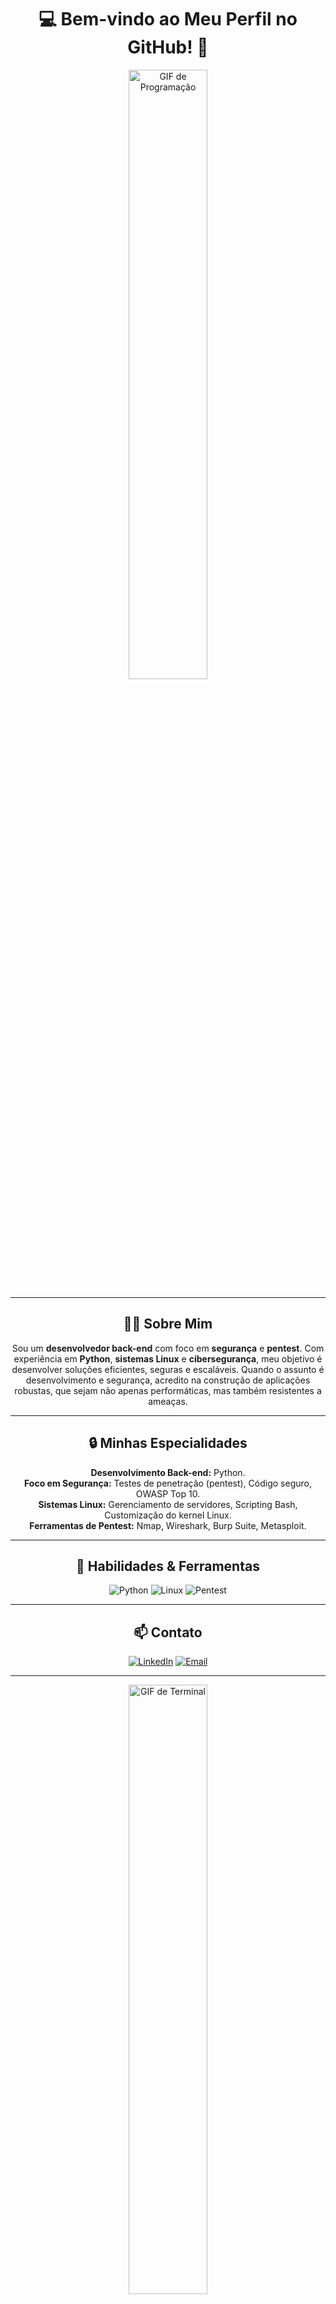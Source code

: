 <div align="center">

# 💻 Bem-vindo ao Meu Perfil no GitHub! 🎉

<img src="https://media.giphy.com/media/ZVik7pBtu9dNS/giphy.gif" width="50%" alt="GIF de Programação">

---

## 👨‍💻 Sobre Mim

Sou um **desenvolvedor back-end** com foco em **segurança** e **pentest**. Com experiência em **Python**, **sistemas Linux** e **cibersegurança**, meu objetivo é desenvolver soluções eficientes, seguras e escaláveis. Quando o assunto é desenvolvimento e segurança, acredito na construção de aplicações robustas, que sejam não apenas performáticas, mas também resistentes a ameaças.

---

## 🔒 Minhas Especialidades

 **Desenvolvimento Back-end:** Python. <br>
 **Foco em Segurança:** Testes de penetração (pentest), Código seguro, OWASP Top 10. <br>
 **Sistemas Linux:** Gerenciamento de servidores, Scripting Bash, Customização do kernel Linux. <br>
 **Ferramentas de Pentest:** Nmap, Wireshark, Burp Suite, Metasploit.

---

## 🔧 Habilidades & Ferramentas

![Python](https://img.shields.io/badge/-Python-3776AB?style=for-the-badge&logo=python&logoColor=white)
![Linux](https://img.shields.io/badge/-Linux-FCC624?style=for-the-badge&logo=linux&logoColor=black)
![Pentest](https://img.shields.io/badge/-Pentest-FFA500?style=for-the-badge&logo=security&logoColor=black)

---

## 📫 Contato

<a href="https://www.linkedin.com/in/brucevieira/"><img src="https://img.shields.io/badge/-LinkedIn-0077B5?style=for-the-badge&logo=linkedin&logoColor=white" alt="LinkedIn"></a>
<a href="mailto:camposvieirabruce@gmail.com"><img src="https://img.shields.io/badge/-Email-D14836?style=for-the-badge&logo=gmail&logoColor=white" alt="Email"></a>

---

<img src="https://media.giphy.com/media/L8K62iTDkzGX6/giphy.gif" width="50%" alt="GIF de Terminal">

</div>
